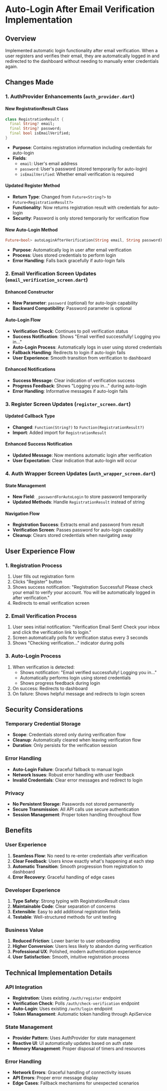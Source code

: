 # Auto-Login After Email Verification Implementation

## Overview
Implemented automatic login functionality after email verification. When a user registers and verifies their email, they are automatically logged in and redirected to the dashboard without needing to manually enter credentials again.

## Changes Made

### 1. AuthProvider Enhancements (`auth_provider.dart`)

#### New RegistrationResult Class
```dart
class RegistrationResult {
  final String? email;
  final String? password;
  final bool isEmailVerified;
}
```
- **Purpose**: Contains registration information including credentials for auto-login
- **Fields**: 
  - `email`: User's email address
  - `password`: User's password (stored temporarily for auto-login)
  - `isEmailVerified`: Whether email verification is required

#### Updated Register Method
- **Return Type**: Changed from `Future<String?>` to `Future<RegistrationResult?>`
- **Functionality**: Now returns registration result with credentials for auto-login
- **Security**: Password is only stored temporarily for verification flow

#### New Auto-Login Method
```dart
Future<bool> autoLoginAfterVerification(String email, String password)
```
- **Purpose**: Automatically log in user after email verification
- **Process**: Uses stored credentials to perform login
- **Error Handling**: Falls back gracefully if auto-login fails

### 2. Email Verification Screen Updates (`email_verification_screen.dart`)

#### Enhanced Constructor
- **New Parameter**: `password` (optional) for auto-login capability
- **Backward Compatibility**: Password parameter is optional

#### Auto-Login Flow
- **Verification Check**: Continues to poll verification status
- **Success Notification**: Shows "Email verified successfully! Logging you in..."
- **Auto-Login Process**: Automatically logs in user using stored credentials
- **Fallback Handling**: Redirects to login if auto-login fails
- **User Experience**: Smooth transition from verification to dashboard

#### Enhanced Notifications
- **Success Message**: Clear indication of verification success
- **Progress Feedback**: Shows "Logging you in..." during auto-login
- **Error Handling**: Informative messages if auto-login fails

### 3. Register Screen Updates (`register_screen.dart`)

#### Updated Callback Type
- **Changed**: `Function(String?)` to `Function(RegistrationResult?)`
- **Import**: Added import for `RegistrationResult`

#### Enhanced Success Notification
- **Updated Message**: Now mentions automatic login after verification
- **User Expectation**: Clear indication that auto-login will occur

### 4. Auth Wrapper Screen Updates (`auth_wrapper_screen.dart`)

#### State Management
- **New Field**: `_passwordForAutoLogin` to store password temporarily
- **Updated Methods**: Handle `RegistrationResult` instead of string

#### Navigation Flow
- **Registration Success**: Extracts email and password from result
- **Verification Screen**: Passes password for auto-login capability
- **Cleanup**: Clears stored credentials when navigating away

## User Experience Flow

### 1. Registration Process
1. User fills out registration form
2. Clicks "Register" button
3. Shows success notification: "Registration Successful! Please check your email to verify your account. You will be automatically logged in after verification."
4. Redirects to email verification screen

### 2. Email Verification Process
1. User sees initial notification: "Verification Email Sent! Check your inbox and click the verification link to login."
2. Screen automatically polls for verification status every 3 seconds
3. Shows "Checking verification..." indicator during polls

### 3. Auto-Login Process
1. When verification is detected:
   - Shows notification: "Email verified successfully! Logging you in..."
   - Automatically performs login using stored credentials
   - Shows progress feedback during login
2. On success: Redirects to dashboard
3. On failure: Shows helpful message and redirects to login screen

## Security Considerations

### Temporary Credential Storage
- **Scope**: Credentials stored only during verification flow
- **Cleanup**: Automatically cleared when leaving verification flow
- **Duration**: Only persists for the verification session

### Error Handling
- **Auto-Login Failure**: Graceful fallback to manual login
- **Network Issues**: Robust error handling with user feedback
- **Invalid Credentials**: Clear error messages and redirect to login

### Privacy
- **No Persistent Storage**: Passwords not stored permanently
- **Secure Transmission**: All API calls use secure authentication
- **Session Management**: Proper token handling throughout flow

## Benefits

### User Experience
1. **Seamless Flow**: No need to re-enter credentials after verification
2. **Clear Feedback**: Users know exactly what's happening at each step
3. **Automatic Transition**: Smooth progression from registration to dashboard
4. **Error Recovery**: Graceful handling of edge cases

### Developer Experience
1. **Type Safety**: Strong typing with RegistrationResult class
2. **Maintainable Code**: Clear separation of concerns
3. **Extensible**: Easy to add additional registration fields
4. **Testable**: Well-structured methods for unit testing

### Business Value
1. **Reduced Friction**: Lower barrier to user onboarding
2. **Higher Conversion**: Users less likely to abandon during verification
3. **Professional UX**: Polished, modern authentication experience
4. **User Satisfaction**: Smooth, intuitive registration process

## Technical Implementation Details

### API Integration
- **Registration**: Uses existing `/auth/register` endpoint
- **Verification Check**: Polls `/auth/check-verification` endpoint
- **Auto-Login**: Uses existing `/auth/login` endpoint
- **Token Management**: Automatic token handling through ApiService

### State Management
- **Provider Pattern**: Uses AuthProvider for state management
- **Reactive UI**: UI automatically updates based on auth state
- **Memory Management**: Proper disposal of timers and resources

### Error Handling
- **Network Errors**: Graceful handling of connectivity issues
- **API Errors**: Proper error message display
- **Edge Cases**: Fallback mechanisms for unexpected scenarios

